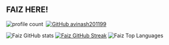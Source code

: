 ## FAIZ HERE! 

![profile count](https://komarev.com/ghpvc/?username=faizrahmang&color=red)&nbsp;
[![GitHub avinash201199](https://img.shields.io/github/followers/faizrahmang?label=follow&style=social)](https://github.com/avinash201199)&nbsp;


![Faiz GitHub stats](https://github-readme-stats.vercel.app/api?username=faizrahmang&theme=dark&show_icons=true)
[![Faiz GitHub Streak](https://streak-stats.demolab.com/?user=faizrahmang&theme=dark)](https://git.io/streak-stats)
![Faiz Top Languages](https://github-readme-stats.vercel.app/api/top-langs/?username=faizrahmang&layout=compact&theme=dark&hide=css,html,makefile)
